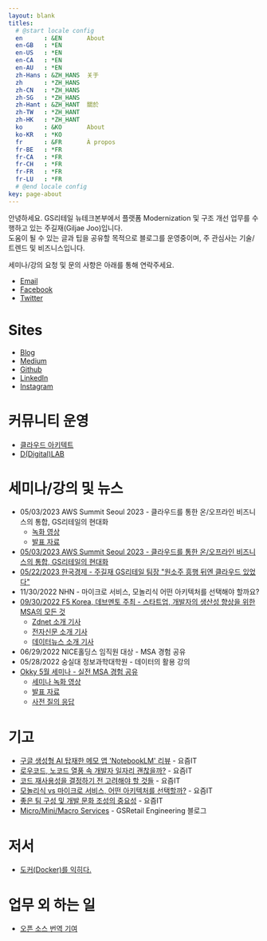```yaml
---
layout: blank
titles:
  # @start locale config
  en      : &EN       About
  en-GB   : *EN
  en-US   : *EN
  en-CA   : *EN
  en-AU   : *EN
  zh-Hans : &ZH_HANS  关于
  zh      : *ZH_HANS
  zh-CN   : *ZH_HANS
  zh-SG   : *ZH_HANS
  zh-Hant : &ZH_HANT  關於
  zh-TW   : *ZH_HANT
  zh-HK   : *ZH_HANT
  ko      : &KO       About
  ko-KR   : *KO
  fr      : &FR       À propos
  fr-BE   : *FR
  fr-CA   : *FR
  fr-CH   : *FR
  fr-FR   : *FR
  fr-LU   : *FR
  # @end locale config
key: page-about
---
```

안녕하세요. GS리테일 뉴테크본부에서 플랫폼 Modernization 및 구조 개선 업무를 수행하고 있는 주길재(Giljae Joo)입니다. <br/>
도움이 될 수 있는 글과 팁을 공유할 목적으로 블로그를 운영중이며, 주 관심사는 기술/트렌드 및 비즈니스입니다. <br/>

세미나/강의 요청 및 문의 사항은 아래를 통해 연락주세요.

* [Email](mailto:giljae@gmail.com)
* [Facebook](https://facebook.com/giljae)
* [Twitter](https://twitter.com/giljae)

# Sites
* [Blog](https://giljae.com)
* [Medium](https://giljae.medium.com)
* [Github](https://github.com/giljae)
* [LinkedIn](https://www.linkedin.com/in/giljae)
* [Instagram](https://instagram.com/giljae)

# 커뮤니티 운영
* [클라우드 아키텍트](https://www.facebook.com/share/g/1ARd74afLi/)
* [D(Digital)LAB](https://www.facebook.com/share/g/1NNmqqUYWu/)

# 세미나/강의 및 뉴스
* 05/03/2023 AWS Summit Seoul 2023 - 클라우드를 통한 온/오프라인 비즈니스의 통합, GS리테일의 현대화
  * [녹화 영상](https://kr-resources.awscloud.com/aws-summit-seoul-2023-day-1-track-5?fbclid=IwAR0jnA_8E0Puq089_tB5H3w93wiasWNOIAkEoBiHDgYWN1656QIVCmGxXE4_aem_th_AcVNqVYInsHHHpqzvnpGTakmfaCTe3Bjc6g1b3nOFTdMfvyRfmfzqJLg9ngvgxdCbcA)
  * [발표 자료](https://kr-resources.awscloud.com/aws-summit-seoul-2023-day-1-track-5/on-demand-d1t5s1?fbclid=IwAR0jnA_8E0Puq089_tB5H3w93wiasWNOIAkEoBiHDgYWN1656QIVCmGxXE4_aem_th_AcVNqVYInsHHHpqzvnpGTakmfaCTe3Bjc6g1b3nOFTdMfvyRfmfzqJLg9ngvgxdCbcA%3Fembedded&hideHeader=1&hideBanner=0&hideFooter=1&hidePriNav=1&hideSecNav=1&linkBreakOut=0&ufwViewer=1)
* [05/03/2023 AWS Summit Seoul 2023 - 클라우드를 통한 온/오프라인 비즈니스의 통합, GS리테일의 현대화](https://kr-resources.awscloud.com/aws-summit-seoul-2023-day-1-track-5?fbclid=IwAR0jnA_8E0Puq089_tB5H3w93wiasWNOIAkEoBiHDgYWN1656QIVCmGxXE4_aem_th_AcVNqVYInsHHHpqzvnpGTakmfaCTe3Bjc6g1b3nOFTdMfvyRfmfzqJLg9ngvgxdCbcA)
* [05/22/2023 한국경제 - 주길재 GS리테일 팀장 "원소주 흥행 뒤엔 클라우드 있었다"](https://www.hankyung.com/it/article/2023052205051)
* 11/30/2022 NHN - 마이크로 서비스, 모놀리식 어떤 아키텍처를 선택해야 할까요?
* [09/30/2022 F5 Korea, 데브멘토 주최 - 스타트업, 개발자의 생산성 향상을 위한 MSA의 모든 것](http://www.itonair.tv/class/developermeetup/?wcs_timestamp=1664546400)
  * [Zdnet 소개 기사](https://zdnet.co.kr/view/?no=20220923114519)
  * [전자신문 소개 기사](https://www.etnews.com/20220923000093)
  * [데이터뉴스 소개 기사](https://www.datanews.co.kr/news/article.html?no=123760)
* 06/29/2022 NICE홀딩스 임직원 대상 - MSA 경험 공유
* 05/28/2022 숭실대 정보과학대학원 - 데이터의 활용 강의
* [Okky 5월 세미나 - 실전 MSA 경험 공유](https://okky.kr/article/1229709)
  * [세미나 녹화 영상](https://www.youtube.com/watch?v=itF0zhFJSFM)
  * [발표 자료](https://drive.google.com/file/d/1ENknLTqg7199Xu0EIVPCsq_1dSGGlpfN/view?usp=sharing)
  * [사전 질의 응답](https://drive.google.com/file/d/1WkyI8yHVNkICpIq0MC5sFPgAvdM387VS/view?usp=sharing)

# 기고
* [구글 생성형 AI 탑재한 메모 앱 'NotebookLM' 리뷰](https://yozm.wishket.com/magazine/detail/2370/) - 요즘IT
* [로우코드, 노코드 열풍 속 개발자 일자리 괜찮을까?](https://yozm.wishket.com/magazine/detail/2030/) - 요즘IT
* [코드 재사용성을 결정하기 전 고려해야 할 것들](https://yozm.wishket.com/magazine/detail/1930/) - 요즘IT
* [모놀리식 vs 마이크로 서비스, 어떤 아키텍처를 선택할까?](https://yozm.wishket.com/magazine/detail/1813/) - 요즘IT
* [좋은 팀 구성 및 개발 문화 조성의 중요성](https://yozm.wishket.com/magazine/detail/1738/) - 요즘IT
* [Micro/Mini/Macro Services](https://gsretail.tistory.com/1) - GSRetail Engineering 블로그

# 저서
* [도커(Docker)를 익히다.](/books/learn-docker)

# 업무 외 하는 일
* [오픈 소스 번역 기여](https://hosted.weblate.org/user/giljae/)
